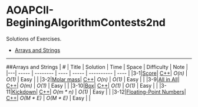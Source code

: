# AOAPCII-BeginingAlgorithmContests2nd

Solutions of Exercises.

* [Arrays and Strings](https://github.com/kamyu104/AOAPCII-BeginingAlgorithmContests2nd#arrays-and-strings)

---

##Arrays and Strings
| # | Title | Solution | Time | Space | Difficulty | Note |
|---| ----- | -------- | ---- | ----- | ---------- | ---- |
|3-1|[Score](http://uva.onlinejudge.org/index.php?option=com_onlinejudge&Itemid=8&page=show_problem&problem=4460)| [C++](./C++/ch3/Exercises/UVa1585.cpp)| _O(n)_ | _O(1)_ | Easy | |
|3-2|[Molar mass](http://uva.onlinejudge.org/index.php?option=com_onlinejudge&Itemid=8&category=830&page=show_problem&problem=4461)| [C++](./C++/ch3/Exercises/UVa1586.cpp)| _O(n)_ | _O(1)_ | Easy | |
|3-9|[All in All](http://uva.onlinejudge.org/index.php?option=com_onlinejudge&Itemid=8&page=show_problem&problem=1281)| [C++](./C++/ch3/Exercises/UVa10340.cpp)| _O(m)_ | _O(1)_ | Easy | |
|3-10|[Box](http://uva.onlinejudge.org/index.php?option=com_onlinejudge&Itemid=8&category=830&page=show_problem&problem=4462)| [C++](./C++/ch3/Exercises/UVa1587.cpp)| _O(1)_ | _O(1)_ | Easy | |
|3-11|[Kickdown](http://uva.onlinejudge.org/index.php?option=com_onlinejudge&Itemid=8&category=830&page=show_problem&problem=4463)| [C++](./C++/ch3/Exercises/UVa1588.cpp)| _O(m * n)_ | _O(1)_ | Easy | |
|3-12|[Floating-Point Numbers](http://uva.onlinejudge.org/index.php?option=com_onlinejudge&Itemid=8&category=830&page=show_problem&problem=2909)| [C++](./C++/ch3/Exercises/UVa11809.cpp)| _O(M * E)_ | _O(M * E)_ | Easy | |
